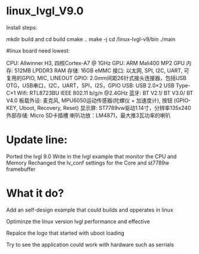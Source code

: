# linux_lvgl_V9.0

Install steps:

  mkdir build and cd build
  cmake ..
  make -j
  cd /linux-lvgl-v9/bin
  ./main

#linux board need lowest:

CPU: Allwinner H3, 四核Cortex-A7 @ 1GHz
GPU: ARM Mali400 MP2 GPU
内存: 512MB LPDDR3 RAM
存储: 16GB eMMC
接口: 以太网, SPI, I2C, UART, 可复用的GPIO, MIC, LINEOUT
GPIO: 2.0mm间距26针式接头连接器，包括USB OTG，USB串口，I2C，UART，SPI，I2S，GPIO
USB: USB 2.0×2 USB Type-C×1
Wifi: RTL8723BU IEEE 802.11 b/g/n @2.4GHz
蓝牙: BT V2.1/ BT V3.0/ BT V4.0
板载外设: 麦克风, MPU6050运动传感器(陀螺仪 + 加速度计), 按钮 (GPIO-KEY, Uboot, Recovery, Reset)
显示屏: ST7789vw驱动1.14寸，分辨率135x240
外部存储: Micro SD卡插槽
喇叭功放：LM4871，最大推3瓦功率的喇叭

# Update line:

 Ported the lvgl 9.0 
 Write in  the lvgl example that monitor the CPU and Memory 
 Rechanged the lv_conf settings for the Core and st7789w framebuffer


# What it do?

  Add an self-design example that could builds and opperates in linux

  Optiminze the linux version lvgl performance and effective

  Repalce the logo that started with uboot loading

  Try to see the application could work with hardware such as serrials 

